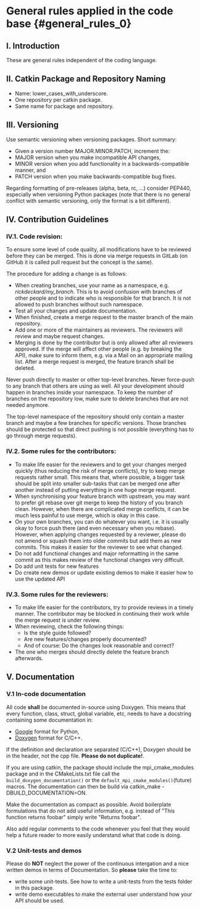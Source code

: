 General rules applied in the code base {#general_rules_0}
======================================

## I. Introduction

These are general rules independent of the coding  language.

## II. Catkin Package and Repository Naming

- Name: lower_cases_with_underscore.
- One repository per catkin package.
- Same name for package and repository.

## III. Versioning

Use semantic versioning when versioning packages. Short summary:

- Given a version number MAJOR.MINOR.PATCH, increment the:
- MAJOR version when you make incompatible API changes,
- MINOR version when you add functionality in a backwards-compatible manner, and
- PATCH version when you make backwards-compatible bug fixes.

Regarding formatting of pre-releases (alpha, beta, rc, ...) consider PEP440,
especially when versioning Python packages (note that there is no general
conflict with semantic versioning, only the format is a bit different).

## IV. Contribution Guidelines

### IV.1. Code revision:

To ensure some level of code quality, all modifications have to be reviewed
before they can be merged. This is done via merge requests in GitLab
(on GitHub it is called pull request but the concept is the same).

The procedure for adding a change is as follows:

- When creating branches, use your name as a namespace,
    e.g. *rickdeckard/my_branch*.
    This is to avoid confusion with branches of other people and to indicate who
    is responsible for that branch. It is not allowed to push branches without
    such namespace.
- Test all your changes and update documentation.
- When finished, create a merge request to the master branch of the main
    repository.
- Add one or more of the maintainers as reviewers. The reviewers will review and
    maybe request changes.
- Merging is done by the contributor but is only allowed after all reviewers
    approved. If the merge will affect other people (e.g. by breaking the API),
    make sure to inform them, e.g. via a Mail on an appropriate mailing list.
    After a merge request is merged, the feature branch shall be deleted.

Never push directly to master or other top-level branches. Never force-push to 
any branch that others are using as well. All your development should happen in
branches inside your namespace. To keep the number of branches on the repository
low, make sure to delete branches that are not needed anymore.

The top-level namespace of the repository should only contain a master branch
and maybe a few branches for specific versions. Those branches should be
protected so that direct pushing is not possible (everything has to go through
merge requests).

### IV.2. Some rules for the contributors:

- To make life easier for the reviewers and to get your changes merged quickly
    (thus reducing the risk of merge conflicts), try to keep merge requests
    rather small. This means that, where possible, a bigger task should be split
    into smaller sub-tasks that can be merged one after another instead of
    putting everything in one huge merge request.
- When synchronising your feature branch with upstream, you may want to prefer
    git rebase over git merge to keep the history of you branch clean. However,
    when there are complicated merge conflicts, it can be much less painful to
    use merge, which is okay in this case.
- On your own branches, you can do whatever you want, i.e. it is usually okay to
    force push there (and even necessary when you rebase). However, when
    applying changes requested by a reviewer, please do not amend or squash them
    into older commits but add them as new commits. This makes it easier for the
    reviewer to see what changed.
- Do not add functional changes and major reformatting in the same commit as
    this makes review of the functional changes very difficult.
- Do add unit tests for new features
- Do create new demos or update existing demos to make it easier how to use
     the updated API

### IV.3. Some rules for the reviewers:

- To make life easier for the contributors, try to provide reviews in a timely
    manner. The contributor may be blocked in continuing their work while the
    merge request is under review.
- When reviewing, check the following things:
    - Is the style guide followed?
    - Are new features/changes properly documented?
    - And of course: Do the changes look reasonable and correct?
- The one who merges should directly delete the feature branch afterwards.


## V. Documentation

### V.1 In-code documentation

All code **shall** be documented in-source using Doxygen.
This means that every function, class, struct, global variable, etc,
needs to have a docstring containing some documentation in:
- [Google](https://google.github.io/styleguide/pyguide.html?showone=Comments#Comments)
    format for Python,
- [Doxygen](http://www.doxygen.nl/manual/index.html) format for C/C++.

If the definition and declaration are separated (C/C++), Doxygen should be in
the header, not the cpp file. **Please do not duplicate!**.

If you are using catkin, the package should include the mpi_cmake_modules
package and in the CMakeLists.txt file call the
`build_doxygen_documentation()` or the `default_mpi_cmake_modules()`(future)
macros.
The documentation can then be build via catkin_make -DBUILD_DOCUMENTATION=ON.

Make the documentation as compact as possible. Avoid boilerplate formulations
that do not add useful information, e.g. instead of
"This function returns foobar" simply write "Returns foobar".

Also add regular comments to the code whenever you feel that they would help a
future reader to more easily understand what that code is doing.

### V.2 Unit-tests and demos

Please do **NOT** neglect the power of the continuous intergation and a nice
written demos in terms of Documentation. So **please** take the time to:
- write some unit-tests. See how to write a unit-tests from the tests folder in
    this package.
- write demo executables to make the external user understand how your
    API should be used.

